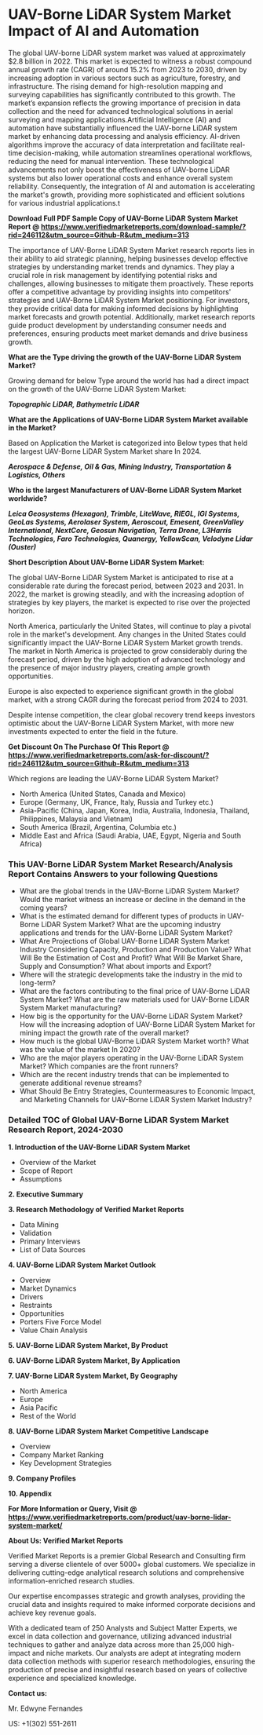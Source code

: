 <meta name="title" content="Global UAV-Borne LiDAR System Market Impact of AI and Automation"><meta name="description" content="The global UAV-borne LiDAR system market was valued at approximately $2.8 billion in 2022. This market is expected to witness a robust compound annual growth rate (CAGR) "><meta name="title" content="UAV-Borne LiDAR System Market Size, Share, Scope, Trends, Growth, Opportunities, Analysis, Forecast"><h1>UAV-Borne LiDAR System Market Impact of AI and Automation</h1>The global UAV-borne LiDAR system market was valued at approximately $2.8 billion in 2022. This market is expected to witness a robust compound annual growth rate (CAGR) of around 15.2% from 2023 to 2030, driven by increasing adoption in various sectors such as agriculture, forestry, and infrastructure. The rising demand for high-resolution mapping and surveying capabilities has significantly contributed to this growth. The market’s expansion reflects the growing importance of precision in data collection and the need for advanced technological solutions in aerial surveying and mapping applications.Artificial Intelligence (AI) and automation have substantially influenced the UAV-borne LiDAR system market by enhancing data processing and analysis efficiency. AI-driven algorithms improve the accuracy of data interpretation and facilitate real-time decision-making, while automation streamlines operational workflows, reducing the need for manual intervention. These technological advancements not only boost the effectiveness of UAV-borne LiDAR systems but also lower operational costs and enhance overall system reliability. Consequently, the integration of AI and automation is accelerating the market's growth, providing more sophisticated and efficient solutions for various industrial applications.t</p><p id="" class=""><strong>Download Full PDF Sample Copy of UAV-Borne LiDAR System Market Report @ <a href="https://www.verifiedmarketreports.com/download-sample/?rid=246112&utm_source=Github-R&utm_medium=313" target="_blank">https://www.verifiedmarketreports.com/download-sample/?rid=246112&utm_source=Github-R&utm_medium=313</a></strong></p><p>The importance of&nbsp;UAV-Borne LiDAR System Market research reports lies in their ability to aid strategic planning, helping businesses develop effective strategies by understanding market trends and dynamics. They play a crucial role in risk management by identifying potential risks and challenges, allowing businesses to mitigate them proactively. These reports offer a competitive advantage by providing insights into competitors' strategies and UAV-Borne LiDAR System Market positioning. For investors, they provide critical data for making informed decisions by highlighting market forecasts and growth potential. Additionally, market research reports guide product development by understanding consumer needs and preferences, ensuring products meet market demands and drive business growth.</p><p><strong>What are the&nbsp;Type driving the growth of the UAV-Borne LiDAR System Market?</strong></p><p id="" class="">Growing demand for below Type around the world has had a direct impact on the growth of the UAV-Borne LiDAR System Market:</p><em><strong>Topographic LiDAR, Bathymetric LiDAR</strong></em></p><strong>What are the&nbsp;Applications&nbsp;of UAV-Borne LiDAR System Market available in the Market?</strong></p><p id="" class="">Based on Application the Market is categorized into Below types that held the largest UAV-Borne LiDAR System Market share In 2024.</p><em><strong>Aerospace & Defense, Oil & Gas, Mining Industry, Transportation & Logistics, Others</strong></em></p><strong>Who is the largest Manufacturers of UAV-Borne LiDAR System Market worldwide?</strong></p><p><em><strong>Leica Geosystems (Hexagon), Trimble, LiteWave, RIEGL, IGI Systems, GeoLas Systems, Aerolaser System, Aeroscout, Emesent, GreenValley International, NextCore, Geosun Navigation, Terra Drone, L3Harris Technologies, Faro Technologies, Quanergy, YellowScan, Velodyne Lidar (Ouster)</strong></em></p><p id="" class=""><strong>Short Description About UAV-Borne LiDAR System Market:</strong></p><p>The global UAV-Borne LiDAR System Market is anticipated to rise at a considerable rate during the forecast period, between 2023 and 2031. In 2022, the market is growing steadily, and with the increasing adoption of strategies by key players, the market is expected to rise over the projected horizon.</p><p>North America, particularly the United States, will continue to play a pivotal role in the market's development. Any changes in the United States could significantly impact the UAV-Borne LiDAR System Market growth trends. The market in North America is projected to grow considerably during the forecast period, driven by the high adoption of advanced technology and the presence of major industry players, creating ample growth opportunities.</p><p>Europe is also expected to experience significant growth in the global market, with a strong CAGR during the forecast period from 2024 to 2031.</p><p>Despite intense competition, the clear global recovery trend keeps investors optimistic about the UAV-Borne LiDAR System Market, with more new investments expected to enter the field in the future.</p><p id="" class=""><strong>Get Discount On The Purchase Of This Report @ <a href="https://www.verifiedmarketreports.com/ask-for-discount/?rid=246112&utm_source=Github-R&utm_medium=313" target="_blank">https://www.verifiedmarketreports.com/ask-for-discount/?rid=246112&utm_source=Github-R&utm_medium=313</a></strong></p>Which regions are leading the UAV-Borne LiDAR System Market?</p><ul><li>North America (United States, Canada and Mexico)</li><li>Europe (Germany, UK, France, Italy, Russia and Turkey etc.)</li><li>Asia-Pacific (China, Japan, Korea, India, Australia, Indonesia, Thailand, Philippines, Malaysia and Vietnam)</li><li>South America (Brazil, Argentina, Columbia etc.)</li><li>Middle East and Africa (Saudi Arabia, UAE, Egypt, Nigeria and South Africa)</li></ul><h3 id="" class="">This UAV-Borne LiDAR System Market Research/Analysis Report Contains Answers to your following Questions</h3><ul><li>What are the global trends in the UAV-Borne LiDAR System Market? Would the market witness an increase or decline in the demand in the coming years?</li><li>What is the estimated demand for different types of products in UAV-Borne LiDAR System Market? What are the upcoming industry applications and trends for the UAV-Borne LiDAR System Market?</li><li>What Are Projections of Global UAV-Borne LiDAR System Market Industry Considering Capacity, Production and Production Value? What Will Be the Estimation of Cost and Profit? What Will Be Market Share, Supply and Consumption? What about imports and Export?</li><li>Where will the strategic developments take the industry in the mid to long-term?</li><li>What are the factors contributing to the final price of UAV-Borne LiDAR System Market? What are the raw materials used for UAV-Borne LiDAR System Market manufacturing?</li><li>How big is the opportunity for the UAV-Borne LiDAR System Market? How will the increasing adoption of UAV-Borne LiDAR System Market for mining impact the growth rate of the overall market?</li><li>How much is the global UAV-Borne LiDAR System Market worth? What was the value of the market In 2020?</li><li>Who are the major players operating in the UAV-Borne LiDAR System Market? Which companies are the front runners?</li><li>Which are the recent industry trends that can be implemented to generate additional revenue streams?</li><li>What Should Be Entry Strategies, Countermeasures to Economic Impact, and Marketing Channels for UAV-Borne LiDAR System Market Industry?</li></ul><h3 id="" class="">Detailed TOC of Global UAV-Borne LiDAR System Market Research Report, 2024-2030</h3><p id="" class=""><strong>1. Introduction of the UAV-Borne LiDAR System Market</strong></p><ul><li>Overview of the Market</li><li>Scope of Report</li><li>Assumptions</li></ul><p id="" class=""><strong>2. Executive Summary</strong></p><p id="" class=""><strong>3. Research Methodology of Verified Market Reports</strong></p><ul><li>Data Mining</li><li>Validation</li><li>Primary Interviews</li><li>List of Data Sources</li></ul><p id="" class=""><strong>4. UAV-Borne LiDAR System Market Outlook</strong></p><ul><li>Overview</li><li>Market Dynamics</li><li>Drivers</li><li>Restraints</li><li>Opportunities</li><li>Porters Five Force Model</li><li>Value Chain Analysis</li></ul><p id="" class=""><strong>5. UAV-Borne LiDAR System Market, By Product</strong></p><p id="" class=""><strong>6. UAV-Borne LiDAR System Market, By Application</strong></p><p id="" class=""><strong>7. UAV-Borne LiDAR System Market, By Geography</strong></p><ul><li>North America</li><li>Europe</li><li>Asia Pacific</li><li>Rest of the World</li></ul><p id="" class=""><strong>8. UAV-Borne LiDAR System Market Competitive Landscape</strong></p><ul><li>Overview</li><li>Company Market Ranking</li><li>Key Development Strategies</li></ul><p id="" class=""><strong>9. Company Profiles</strong></p><p id="" class=""><strong>10. Appendix</strong></p><p id="" class=""><strong>For More Information or Query, Visit @ <a href="https://www.verifiedmarketreports.com/product/uav-borne-lidar-system-market/" target="_blank">https://www.verifiedmarketreports.com/product/uav-borne-lidar-system-market/</a></strong></p><p id="" class=""><strong>About Us: Verified Market Reports</strong></p><p id="" class="">Verified Market Reports is a premier Global Research and Consulting firm serving a diverse clientele of over 5000+ global customers. We specialize in delivering cutting-edge analytical research solutions and comprehensive information-enriched research studies.</p><p id="" class="">Our expertise encompasses strategic and growth analyses, providing the crucial data and insights required to make informed corporate decisions and achieve key revenue goals.</p><p id="" class="">With a dedicated team of 250 Analysts and Subject Matter Experts, we excel in data collection and governance, utilizing advanced industrial techniques to gather and analyze data across more than 25,000 high-impact and niche markets. Our analysts are adept at integrating modern data collection methods with superior research methodologies, ensuring the production of precise and insightful research based on years of collective experience and specialized knowledge.</p><p id="" class=""><strong>Contact us:</strong></p><p id="" class="">Mr. Edwyne Fernandes</p><p id="" class="">US: +1(302) 551-2611</p>